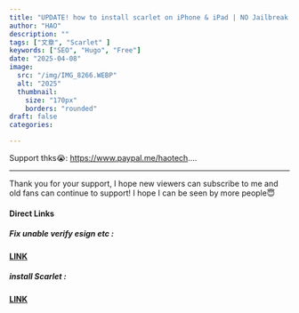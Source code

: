 ```yaml
---
title: "UPDATE! how to install scarlet on iPhone & iPad | NO Jailbreak NO PC No Revokes iOS 15 to iOS 18 new"
author: "HAO"
description: ""
tags: ["文章", "Scarlet" ]
keywords: ["SEO", "Hugo", "Free"]
date: "2025-04-08"
image:
  src: "/img/IMG_8266.WEBP"
  alt: "2025"
  thumbnail:
    size: "170px"
    borders: "rounded"
draft: false
categories:

---
```


Support thks😭: https://www.paypal.me/haotech....
<!--more-->

---

Thank you for your support, I hope new viewers can subscribe to me and old fans can continue to support!
I hope I can be seen by more people😇

#### **Direct Links**

##### **<font style="background:  "> Fix unable verify esign etc :</font>** 
**[ LINK ](https://jiun8631.pages.dev/post/fixverify-250318/)**

##### **<font style="background: "> install Scarlet :</font>** 
**[ LINK ](https://scarletinstall.bio.link/)**
